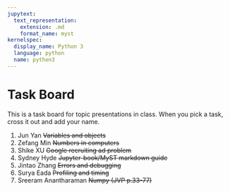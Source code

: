 ```yaml
---
jupytext:
  text_representation:
    extension: .md
    format_name: myst
kernelspec:
  display_name: Python 3
  language: python
  name: python3
---
```


# Task Board

This is a task board for topic presentations in class.
When you pick a task, cross it out and add your name.

1. Jun Yan ~~Variables and objects~~ 
2. Zefang Min ~~Numbers in computers~~
3. Shike XU ~~Google recruiting ad problem~~
4. Sydney Hyde ~~Jupyter-book/MyST markdown guide~~
5. Jintao Zhang ~~Errors and debugging~~
6. Surya Eada ~~Profiling and timing~~
7. Sreeram Anantharaman ~~Numpy (JVP p.33-77)~~
